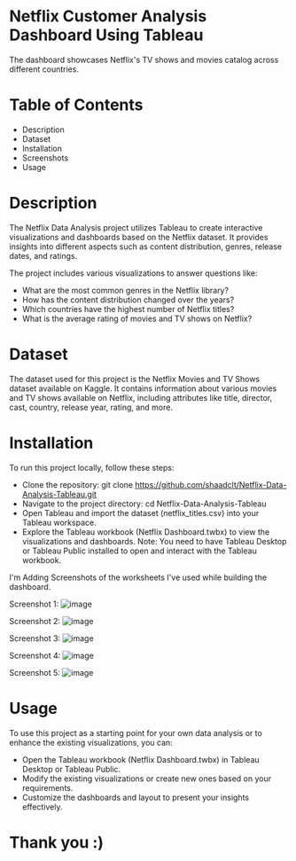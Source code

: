 # Netflix Customer Analysis Dashboard Using Tableau
The dashboard showcases Netflix's TV shows and movies catalog across different countries.

# Table of Contents
- Description
- Dataset
- Installation
- Screenshots
- Usage


# Description
The Netflix Data Analysis project utilizes Tableau to create interactive visualizations and dashboards based on the Netflix dataset. It provides insights into different aspects such as content distribution, genres, release dates, and ratings.

The project includes various visualizations to answer questions like:

- What are the most common genres in the Netflix library?
- How has the content distribution changed over the years?
- Which countries have the highest number of Netflix titles?
- What is the average rating of movies and TV shows on Netflix?

# Dataset
The dataset used for this project is the Netflix Movies and TV Shows dataset available on Kaggle. It contains information about various movies and TV shows available on Netflix, including attributes like title, director, cast, country, release year, rating, and more.

# Installation
To run this project locally, follow these steps:

- Clone the repository: git clone https://github.com/shaadclt/Netflix-Data-Analysis-Tableau.git
- Navigate to the project directory: cd Netflix-Data-Analysis-Tableau
- Open Tableau and import the dataset (netflix_titles.csv) into your Tableau workspace.
- Explore the Tableau workbook (Netflix Dashboard.twbx) to view the visualizations and dashboards.
Note: You need to have Tableau Desktop or Tableau Public installed to open and interact with the Tableau workbook.

I'm Adding Screenshots of the worksheets I've used while building the dashboard.

Screenshot 1:
![image](https://github.com/vaish06navi/Netflix-Dashboard/assets/132326467/62ed97a4-279e-4997-b171-f9644484db48)

Screenshot 2:
![image](https://github.com/vaish06navi/Netflix-Dashboard/assets/132326467/7252ec4d-2ec6-4152-9e87-773451541743)

Screenshot 3:
![image](https://github.com/vaish06navi/Netflix-Dashboard/assets/132326467/670796fd-7c8a-45ba-8d86-43c2ac1746a5)

Screenshot 4:
![image](https://github.com/vaish06navi/Netflix-Dashboard/assets/132326467/01222731-5298-4468-b683-181fde85cc60)

Screenshot 5:
![image](https://github.com/vaish06navi/Netflix-Dashboard/assets/132326467/85e2e474-5205-42ab-aa71-d097ef32632d)


# Usage
To use this project as a starting point for your own data analysis or to enhance the existing visualizations, you can:

- Open the Tableau workbook (Netflix Dashboard.twbx) in Tableau Desktop or Tableau Public.
- Modify the existing visualizations or create new ones based on your requirements.
- Customize the dashboards and layout to present your insights effectively.

# Thank you :)



